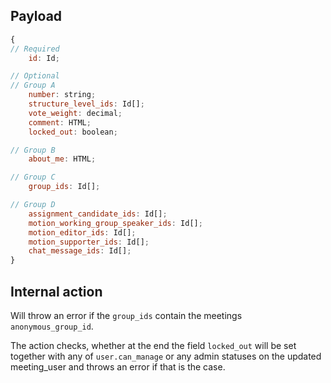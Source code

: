 ## Payload
```js
{
// Required
    id: Id;

// Optional
// Group A
    number: string;
    structure_level_ids: Id[];
    vote_weight: decimal;
    comment: HTML;
    locked_out: boolean;

// Group B
    about_me: HTML;

// Group C
    group_ids: Id[];

// Group D
    assignment_candidate_ids: Id[];
    motion_working_group_speaker_ids: Id[];
    motion_editor_ids: Id[];
    motion_supporter_ids: Id[];
    chat_message_ids: Id[];
}

```
## Internal action
Will throw an error if the `group_ids` contain the meetings `anonymous_group_id`.

The action checks, whether at the end the field `locked_out` will be set together with any of `user.can_manage` or any admin statuses on the updated meeting_user and throws an error if that is the case.
